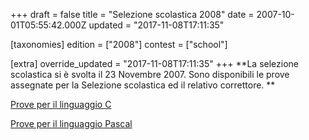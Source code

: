 +++
draft = false
title = "Selezione scolastica 2008"
date = 2007-10-01T05:55:42.000Z
updated = "2017-11-08T17:11:35"

[taxonomies]
edition = ["2008"]
contest = ["school"]

[extra]
override_updated = "2017-11-08T17:11:35"
+++
**La selezione scolastica si è svolta il 23 Novembre 2007. Sono disponibili le prove assegnate per la Selezione scolastica ed il relativo correttore. **
<!-- more -->

[Prove per il linguaggio C](/oldsite/89/Selezione_Scolastica_C.pdf)

[Prove per il linguaggio Pascal](/oldsite/89/Selezione_Scolastica_Pascal.pdf)